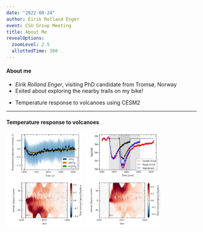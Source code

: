 ```yaml
---
date: "2022-08-24"
author: Eirik Rolland Enger
event: CSU Group Meeting
title: About Me
revealOptions:
  zoomLevel: 2.5
  allottedTime: 300
---
```


#### About me

- _Eirik Rolland Enger_, visiting PhD candidate from Tromsø, Norway
- Exited about exploring the nearby trails on my bike!
<!-- .element: class="fragment" -->
- Temperature response to volcanoes using CESM2
<!-- .element: class="fragment" -->

---

#### Temperature response to volcanoes

<img src="https://raw.githubusercontent.com/engeir/hack-md-notes/08784c9b33ad61721e095bb34a3a7651ed43c14b/assets/pic/volcano-ensemble-waveforms/compare-waveform-integrate.png" width="40%">
<img src="https://raw.githubusercontent.com/engeir/hack-md-notes/a19bdfc5ad051cd259bd9741e67e1bf3ebe1e718/assets/pic/double-overlap/double-overlap-superpose.png" width="40%">
<img src="https://raw.githubusercontent.com/engeir/hack-md-notes/15d48cd3fe9d0abbb49c20d41d6ade6f8e4e7e27/assets/pic/volcano-zonal-mean/zonal-mean-aerodv-may-medium.png" width="40%">
<!-- <img src="https://raw.githubusercontent.com/engeir/hack-md-notes/fa58e16e7d510e15ffe8a589ad09984fb795e327/assets/pic/gcm-temperature-decay/temperature-decay-avg.png" width="40%"> -->
<img src="https://raw.githubusercontent.com/engeir/hack-md-notes/15d48cd3fe9d0abbb49c20d41d6ade6f8e4e7e27/assets/pic/volcano-zonal-mean/zonal-mean-aerodv-nov-medium.png" width="40%">
